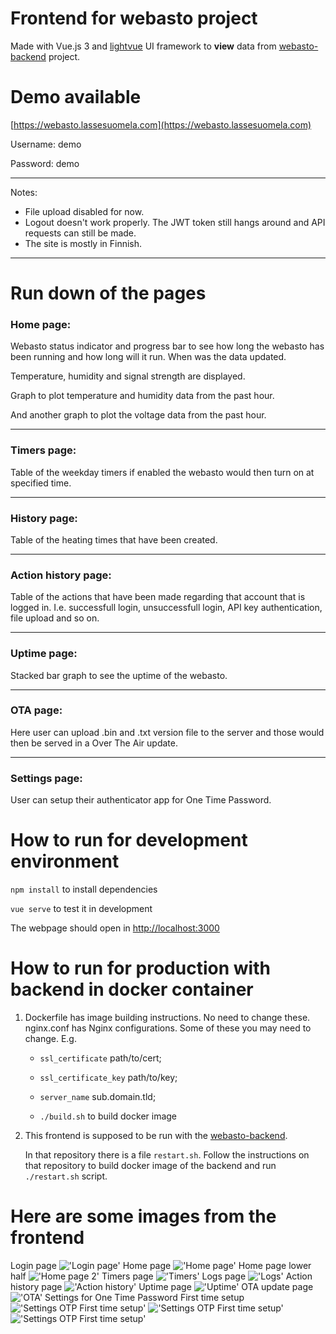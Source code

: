 # Frontend for webasto project
Made with Vue.js 3 and [lightvue](https://lightvue.org) UI framework to **view** data from [webasto-backend](https://github.com/lassesuomela/webasto-backend) project.

# Demo available
[https://webasto.lassesuomela.com](https://webasto.lassesuomela.com)

Username: demo

Password: demo

---
Notes: 

* File upload disabled for now.
* Logout doesn't work properly. The JWT token still hangs around and API requests can still be made.
* The site is mostly in Finnish.

---

# Run down of the pages

### Home page:

Webasto status indicator and progress bar to see how long the webasto has been running and how long will it run. When was the data updated.

Temperature, humidity and signal strength are displayed.

Graph to plot temperature and humidity data from the past hour.

And another graph to plot the voltage data from the past hour.

---

### Timers page:

Table of the weekday timers if enabled the webasto would then turn on at specified time. 

---

### History page:

Table of the heating times that have been created.

---

### Action history page:

Table of the actions that have been made regarding that account that is logged in. I.e. successfull login, unsuccessfull login, API key authentication, file upload and so on.

---

### Uptime page:

Stacked bar graph to see the uptime of the webasto.

---

### OTA page:

Here user can upload .bin and .txt version file to the server and those would then be served in a Over The Air update.

---

### Settings page:

User can setup their authenticator app for One Time Password.


# How to run for development environment

`npm install` to install dependencies

`vue serve` to test it in development

The webpage should open in [http://localhost:3000](http://localhost:3000)


# How to run for production with backend in docker container

1. 
    Dockerfile has image building instructions. No need to change these.
    nginx.conf has Nginx configurations. Some of these you may need to change. E.g.

    - `ssl_certificate` path/to/cert;

    - `ssl_certificate_key` path/to/key;

    - `server_name` sub.domain.tld;

    - `./build.sh` to build docker image

2.
    This frontend is supposed to be run with the [webasto-backend](https://github.com/lassesuomela/webasto-backend).

    In that repository there is a file `restart.sh`. Follow the instructions on that repository to build docker image of the backend and run `./restart.sh` script.

# Here are some images from the frontend

Login page
!['Login page']('./../images/login.png)
Home page
!['Home page']('./../images/home.png)
Home page lower half
!['Home page 2']('./../images/home_2.png)
Timers page
!['Timers']('./../images/timers.png)
Logs page
!['Logs']('./../images/logs.png)
Action history page
!['Action history']('./../images/action_history.png)
Uptime page
!['Uptime']('./../images/uptime.png)
OTA update page
!['OTA']('./../images/ota.png)
Settings for One Time Password First time setup
!['Settings OTP First time setup']('./../images/settings_first_time.png)
!['Settings OTP First time setup']('./../images/settings_config.png)
!['Settings OTP First time setup']('./../images/settings.png)
